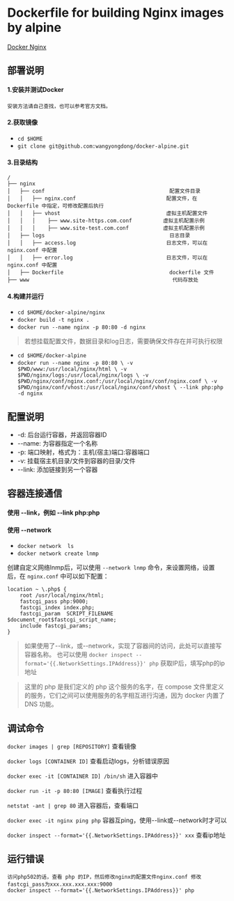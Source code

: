 # Dockerfile for building Nginx images by alpine
[Docker Nginx](https://github.com/wangyongdong/docker-alpine/tree/master/nginx)

## 部署说明


#### 1.安装并测试Docker

    安装方法请自己查找，也可以参考官方文档。

#### 2.获取镜像

 - `cd $HOME`
 - `git clone git@github.com:wangyongdong/docker-alpine.git`

#### 3.目录结构

```text
/
├── nginx                    
│   ├── conf                                        配置文件目录
│   │   ├── nginx.conf                             配置文件，在 Dockerfile 中指定，可修改配置后执行
│   │   ├── vhost                                  虚拟主机配置文件
│   │   │    ├── www.site-https.com.conf          虚拟主机配置示例
│   │   │    ├── www.site-test.com.conf           虚拟主机配置示例
│   ├── logs                                        日志目录
│   │   ├── access.log                             日志文件，可以在 nginx.conf 中配置
│   │   ├── error.log                              日志文件，可以在 nginx.conf 中配置
│   ├── Dockerfile                                  dockerfile 文件
├── www                                              代码存放处      
```

#### 4.构建并运行

 - `cd $HOME/docker-alpine/nginx`
 - `docker build -t nginx .` 
 - `docker run --name nginx -p 80:80 -d nginx`

> 若想挂载配置文件，数据目录和log日志，需要确保文件存在并可执行权限

 - `cd $HOME/docker-alpine`
 - `docker run --name nginx -p 80:80 \
-v $PWD/www:/usr/local/nginx/html \
-v $PWD/nginx/logs:/usr/local/nginx/logs \
-v $PWD/nginx/conf/nginx.conf:/usr/local/nginx/conf/nginx.conf \
-v $PWD/nginx/conf/vhost:/usr/local/nginx/conf/vhost \
--link php:php -d nginx`


## 配置说明

 - -d: 后台运行容器，并返回容器ID
 - --name: 为容器指定一个名称
 - -p: 端口映射，格式为：主机(宿主)端口:容器端口
 - -v: 挂载宿主机目录/文件到容器的目录/文件
 - --link: 添加链接到另一个容器


## 容器连接通信


#### 使用 --link，例如 --link php:php

#### 使用 --network

 - `docker network  ls`
 - `docker network create lnmp`

创建自定义网络lnmp后，可以使用 `--network lnmp` 命令，来设置网络，设置后，在 `nginx.conf` 中可以如下配置：


```apacheconfig
location ~ \.php$ {
    root /usr/local/nginx/html;
    fastcgi_pass php:9000; 
    fastcgi_index index.php;
    fastcgi_param  SCRIPT_FILENAME  $document_root$fastcgi_script_name;
    include fastcgi_params;
} 
```


> 如果使用了--link，或--network，实现了容器间的访问，此处可以直接写容器名称。
> 也可以使用 `docker inspect --format='{{.NetworkSettings.IPAddress}}' php` 获取IP后，填写php的ip地址

> 这里的 php 是我们定义的 php 这个服务的名字，在 compose 文件里定义的服务，它们之间可以使用服务的名字相互进行沟通，因为 docker 内置了 DNS 功能。

## 调试命令

`docker images | grep [REPOSITORY]` 查看镜像

`docker logs [CONTAINER ID]` 查看启动logs，分析错误原因

`docker exec -it [CONTAINER ID] /bin/sh` 进入容器中

`docker run -it -p 80:80 [IMAGE]` 查看执行过程

`netstat -ant | grep 80` 进入容器后，查看端口

`docker exec -it nginx ping php` 容器互ping，使用--link或--network时才可以

`docker inspect --format='{{.NetworkSettings.IPAddress}}' xxx` 查看ip地址

## 运行错误
    访问php502的话，查看 php 的IP，然后修改nginx的配置文件nginx.conf 修改fastcgi_pass为xxx.xxx.xxx.xxx:9000
    docker inspect --format='{{.NetworkSettings.IPAddress}}' php
